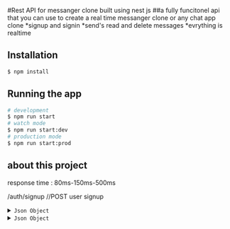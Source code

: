 #Rest API for messanger clone built using nest js 
##a fully funcitonel api that you can use to create a real time messanger clone or any chat app clone 
*signup and signin
*send's read and delete messages
*evrything is realtime

## Installation
```bash
$ npm install
```
## Running the app
```bash
# development
$ npm run start
# watch mode
$ npm run start:dev
# production mode
$ npm run start:prod
```
## about this project
response time : 80ms-150ms-500ms

/auth/signup //POST user signup

<details>
/auth/login  //POST user login
<summary><code>Json Object</code></summary>
```tsx
login : {
    Username: string;
    Password: string // min length 8
    }
```
</details>
<details>
/auth/signup  //POST user signup
<summary><code>Json Object</code></summary>
```tsx
Signup : {
    Name : string ;
    Username: string;
    Password: string
    }
```
</details>